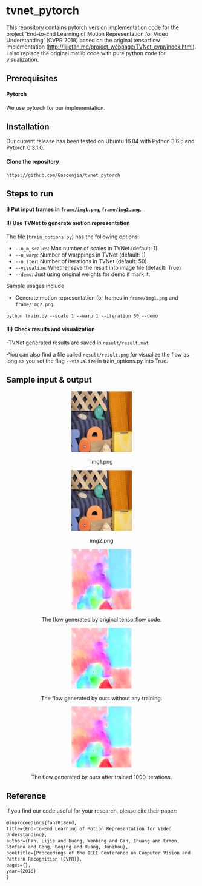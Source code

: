 # tvnet_pytorch
This repository contains pytorch version implementation code for the project 'End-to-End Learning of Motion Representation for Video Understanding' (CVPR 2018) based on the original tensorflow implementation (http://lijiefan.me/project_webpage/TVNet_cvpr/index.html).
I also replace the original matlib code with pure python code for visualization.

## Prerequisites
#### Pytorch
We use pytorch for our implementation.

## Installation
Our current release has been tested on Ubuntu 16.04 with Python 3.6.5 and Pytorch 0.3.1.0.

#### Clone the repository
```
https://github.com/Gasoonjia/tvnet_pytorch
```

## Steps to run

#### I) Put input frames in `frame/img1.png`, `frame/img2.png`.

#### II) Use TVNet to generate motion representation 

The file (`train_options.py`) has the following options:
- `--n_m_scales`: Max number of scales in TVNet (default: 1)
- `--n_warp`: Number of warppings in TVNet (default: 1)
- `--n_iter`: Number of iterations in TVNet (default: 50)
- `--visualize`: Whether save the result into image file (default: True)
- `--demo`: Just using original weights for demo if mark it.

Sample usages include
- Generate motion representation for frames in `frame/img1.png` and `frame/img2.png`.

```
python train.py --scale 1 --warp 1 --iteration 50 --demo
``` 

#### III) Check results and visualization

-TVNet generated results are saved in `result/result.mat`

-You can also find a file called `result/result.png` for visualize the flow as long as you set the flag `--visualize` in train_options.py into True.


## Sample input & output

<div align="center">
<tr>
<td><img src="frame/img1.png" height="160"></td>
<p> img1.png </p>
<td><img src="frame/img2.png" height="160"></td>
<p> img2.png </p>
<td><img src="result/result_tensorflow.png" height="160"></td>
<p> The flow generated by original tensorflow code. </p>
<td><img src="result/result_untrained.png" height="160"></td>
<p> The flow generated by ours without any training. </p>
<td><img src="result/result_trained.png" height="160"></td>
<p> The flow generated by ours after trained 1000 iterations. </p>
</tr>
</div>

## Reference
if you find our code useful for your research, please cite their paper:

    @inproceedings{fan2018end,
    title={End-to-End Learning of Motion Representation for Video Understanding},
    author={Fan, Lijie and Huang, Wenbing and Gan, Chuang and Ermon, Stefano and Gong, Boqing and Huang, Junzhou},
    booktitle={Proceedings of the IEEE Conference on Computer Vision and Pattern Recognition (CVPR)},
    pages={},
    year={2018}
	}
